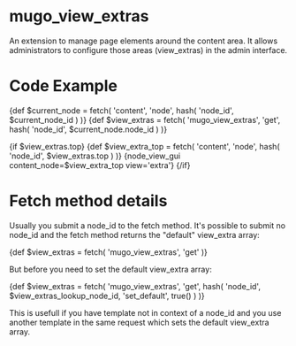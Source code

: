mugo_view_extras
================
An extension to manage page elements around the content area. It allows
administrators to configure those areas (view_extras) in the admin interface.

Code Example
==============

{def $current_node = fetch( 'content', 'node', hash( 'node_id', $current_node_id ) )}
{def $view_extras = fetch( 'mugo_view_extras', 'get', hash( 'node_id', $current_node.node_id ) )}

{if $view_extras.top}
	{def $view_extra_top = fetch( 'content', 'node', hash( 'node_id', $view_extras.top ) )}
	{node_view_gui content_node=$view_extra_top view='extra'}
{/if}


Fetch method details
=======================

Usually you submit a node_id to the fetch method. It's possible to submit no node_id and the fetch method
returns the "default" view_extra array:

{def $view_extras = fetch( 'mugo_view_extras', 'get' )}

But before you need to set the default view_extra array:

{def $view_extras = fetch( 'mugo_view_extras', 'get', hash( 'node_id',     $view_extras_lookup_node_id,
                                                            'set_default', true()
                                                          ) )}

This is usefull if you have template not in context of a node_id and you use another template in the same
request which sets the default view_extra array.

